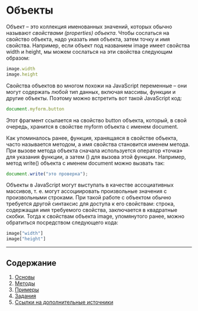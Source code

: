 # Объекты

Объект – это коллекция именованных значений, которых обычно называют _свойствами \(properties\) объекта_.  Чтобы сослаться на свойство объекта, надо указать имя объекта, затем точку и имя свойства. Например, если объект под названием image имеет свойства width и height, мы можем сослаться на эти свойства следующим образом:

```js
image.width
image.height
```

Свойства объектов во многом похожи на JavaScript переменные – они могут содержать любой тип данных, включая массивы, функции и другие объекты. Поэтому можно встретить вот такой JavaScript код:

```js
document.myform.button
```

Этот фрагмент ссылается на свойство button объекта, который, в свой очередь, хранится в свойстве myform объекта с именем document.

Как упоминалось ранее, функция, хранящаяся в свойстве объекта, часто называется методом, а имя свойства становится именем метода. При вызове метода объекта сначала используется оператор «точка» для указания функции, а затем \(\) для вызова этой функции. Например, метод write\(\) объекта с именем document можно вызвать так:

```js
document.write("это проверка");
```

Объекты в JavaScript могут выступать в качестве ассоциативных массивов, т. е. могут ассоциировать произвольные значения с произвольными строками. При такой работе с объектом обычно требуется другой синтаксис для доступа к его свойствам: строка, содержащая имя требуемого свойства, заключается в квадратные скобки. Тогда к свойствам объекта image, упомянутого ранее, можно обратиться посредством следующего кода:

```js
image["width"]
image["height"]
```

---

## Содержание

1. [Основы](/js-basics/objects/basics.md)
2. [Методы](/js-basics/objects/methods.md)
3. [Примеры](/js-basics/objects/examples.md)
4. [Задания](/js-basics/objects/test-yourself.md)
5. [Ссылки на дополнительные источники](/js-basics/objects/references.md)



